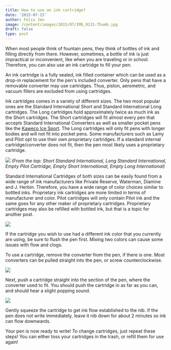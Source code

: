 ```yaml
---
title: How to use an ink cartridge?
date: '2015-07-13'
author: Felix Jen
image: /content/images/2015/07/IMG_0131-Thumb.jpg
draft: false
type: post
---
```

When most people think of fountain pens, they think of bottles of ink and filling directly from there. However, sometimes, a bottle of ink is just impractical or inconvenient, like when you are traveling or in school. Therefore, you can also use an ink cartridge to fill your pen. 

An ink cartridge is a fully sealed, ink filled container which can be used as a drop-in replacement for the pen's included converter. Only pens that have a removable converter may use cartridges. Thus, piston, aerometric, and vacuum fillers are excluded from using cartridges. 

Ink cartridges comes in a variety of different sizes. The two most popular ones are the Standard International Short and Standard International Long cartridges. The Long cartridges hold approximately twice as much ink as the Short cartridges. The Short cartridges will fit almost every pen that accepts Standard International Converters as well as smaller pocket pens like the [Kaweco Ice Sport](/kaweco-ice-sport-review/). The Long cartridges will only fit pens with longer bodies and will not fit into pocket pens. Some manufacturers such as Lamy and Pilot opt to use their own proprietary cartridges. If a standard internal cartridge/converter does not fit, then the pen most likely uses a proprietary cartridge. 

![](/content/images/2015/07/IMG_0121.jpg)
*(From the top: Short Standard International, Long Standard International, Empty Pilot Cartridge, Empty Short International, Empty Long International)*

Standard International Cartridges of both sizes can be easily found from a wide range of ink manufacturers like Private Reserve, Waterman, Diamine and J. Herbin. Therefore, you have a wide range of color choices similar to bottled inks. Proprietary ink cartridges are more limited in terms of manufacturer and color. Pilot cartridges will only contain Pilot ink and the same goes for any other maker of proprietary cartridges. Proprietary cartridges may also be refilled with bottled ink, but that is a topic for another post. 

![](/content/images/2015/07/IMG_0115.jpg)

If the cartridge you wish to use had a different ink color that you currently are using, be sure to flush the pen first. Mixing two colors can cause some issues with flow and clogs. 

To use a cartridge, remove the converter from the pen, if there is one. Most converters can be pulled straight into the pen, or screw counterclockwise. 

![](/content/images/2015/07/IMG_0129.jpg)

Next, push a cartridge straight into the section of the pen, where the converter used to fit. You should push the cartridge in as far as you can, and should hear a slight popping sound. 

![](/content/images/2015/07/IMG_0131.jpg)

Gently squeeze the cartridge to get ink flow established to the nib. If the pen does not write immediately, leave it nib down for about 2 minutes so ink can flow downwards. 

Your pen is now ready to write! To change cartridges, just repeat these steps! You can either toss your cartridges in the trash, or refill them for use again!
